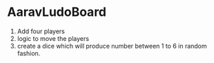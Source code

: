 # AaravLudoBoard


1.  Add four players
2. logic to move the players
3. create a dice which will produce number between 1 to 6 in random fashion.
